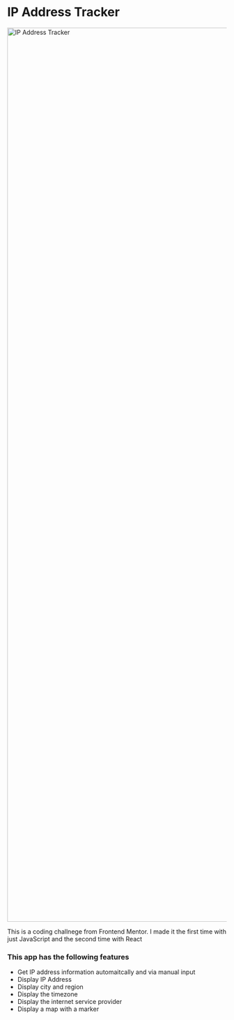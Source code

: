 # IP Address Tracker

<img width="2056" alt="IP Address Tracker" src="https://github.com/maplesyrupweb/fem-ip-address-tracker-react/assets/73809301/90cb0131-5e13-4344-9632-a17ed2fc9494">

This is a coding challnege from Frontend Mentor. I made it the first time with just JavaScript and the second time with React

### This app has the following features
- Get IP address information automaitcally and via manual input
- Display IP Address
- Display city and region
- Display the timezone
- Display the internet service provider
- Display a map with a marker
